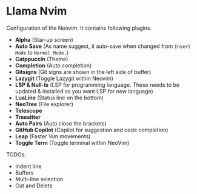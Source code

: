 # Llama Nvim

Configuration of the Neovim. It contains following plugins.

- **Alpha** (Star-up screen)
- **Auto Save** (As name suggest, it auto-save when changed from `Insert Mode` to `Normal Mode.`)
- **Catppuccin** (Theme)
- **Completion** (Auto completion)
- **Gitsigns** (Git signs are shown in the left side of buffer)
- **Lazygit** (Toggle Lazygit within Neovim)
- **LSP & Null-ls** (LSP for programming language. These needs to be updated & installed as you want LSP for new language)
- **LuaLine** (Status line on the bottom)
- **NeoTree** (File explorer)
- **Telescope**
- **Treesitter**
- **Auto Pairs** (Auto close the brackets)
- **GitHub Copilot** (Copilot for suggestion and code completion)
- **Leap** (Faster Vim movements)
- **Toggle Term** (Toggle terminal within NeoVim)

TODOs:

- Indent line
- Buffers
- Multi-line selection
- Cut and Delete
